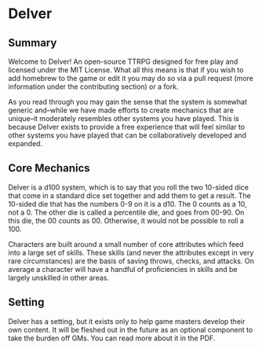 # Delver

## Summary

Welcome to Delver! An open-source TTRPG designed for free play and licensed under the MIT License. What all this means is that if you wish to add homebrew to the game or edit it you may do so via a pull request (more information under the contributing section) or a fork.

As you read through you may gain the sense that the system is somewhat generic and–while we have made efforts to create mechanics that are unique–it moderately resembles other systems you have played. This is because Delver exists to provide a free experience that will feel similar to other systems you have played that can be collaboratively developed and expanded.

## Core Mechanics

Delver is a d100 system, which is to say that you roll the two 10-sided dice that come in a standard dice set together and add them to get a result. The 10-sided die that has the numbers 0-9 on it is a d10. The 0 counts as a 10, not a 0. The other die is called a percentile die, and goes from 00-90. On this die, the 00 counts as 00. Otherwise, it would not be possible to roll a 100.

Characters are built around a small number of core attributes which feed into a large set of skills. These skills (and never the attributes except in very rare circumstances) are the basis of saving throws, checks, and attacks. On average a character will have a handful of proficiencies in skills and be largely unskilled in other areas.

## Setting

Delver has a setting, but it exists only to help game masters develop their own content. It will be fleshed out in the future as an optional component to take the burden off GMs. You can read more about it in the PDF.
